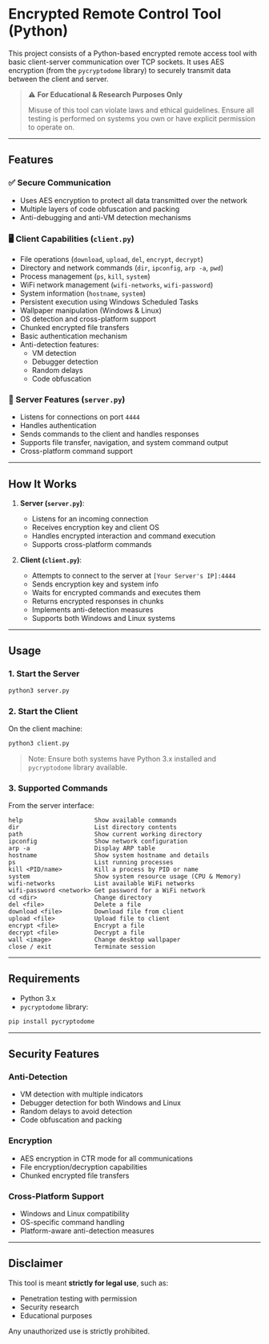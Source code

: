# Encrypted Remote Control Tool (Python)

This project consists of a Python-based encrypted remote access tool with basic client-server communication over TCP sockets. It uses AES encryption (from the `pycryptodome` library) to securely transmit data between the client and server.

> ⚠️ **For Educational & Research Purposes Only**
>
> Misuse of this tool can violate laws and ethical guidelines. Ensure all testing is performed on systems you own or have explicit permission to operate on.

---

## Features

### ✅ Secure Communication
- Uses AES encryption to protect all data transmitted over the network
- Multiple layers of code obfuscation and packing
- Anti-debugging and anti-VM detection mechanisms

### 🖥 Client Capabilities (`client.py`)
- File operations (`download`, `upload`, `del`, `encrypt`, `decrypt`)
- Directory and network commands (`dir`, `ipconfig`, `arp -a`, `pwd`)
- Process management (`ps`, `kill`, `system`)
- WiFi network management (`wifi-networks`, `wifi-password`)
- System information (`hostname`, `system`)
- Persistent execution using Windows Scheduled Tasks
- Wallpaper manipulation (Windows & Linux)
- OS detection and cross-platform support
- Chunked encrypted file transfers
- Basic authentication mechanism
- Anti-detection features:
  - VM detection
  - Debugger detection
  - Random delays
  - Code obfuscation

### 📡 Server Features (`server.py`)
- Listens for connections on port `4444`
- Handles authentication
- Sends commands to the client and handles responses
- Supports file transfer, navigation, and system command output
- Cross-platform command support

---

## How It Works

1. **Server (`server.py`)**:
    - Listens for an incoming connection
    - Receives encryption key and client OS
    - Handles encrypted interaction and command execution
    - Supports cross-platform commands

2. **Client (`client.py`)**:
    - Attempts to connect to the server at `[Your Server's IP]:4444`
    - Sends encryption key and system info
    - Waits for encrypted commands and executes them
    - Returns encrypted responses in chunks
    - Implements anti-detection measures
    - Supports both Windows and Linux systems

---

## Usage

### 1. Start the Server
```bash
python3 server.py
```

### 2. Start the Client
On the client machine:
```bash
python3 client.py
```

> Note: Ensure both systems have Python 3.x installed and `pycryptodome` library available.

### 3. Supported Commands
From the server interface:
```text
help                    Show available commands
dir                     List directory contents
path                    Show current working directory
ipconfig                Show network configuration
arp -a                  Display ARP table
hostname                Show system hostname and details
ps                      List running processes
kill <PID/name>         Kill a process by PID or name
system                  Show system resource usage (CPU & Memory)
wifi-networks           List available WiFi networks
wifi-password <network> Get password for a WiFi network
cd <dir>                Change directory
del <file>              Delete a file
download <file>         Download file from client
upload <file>           Upload file to client
encrypt <file>          Encrypt a file
decrypt <file>          Decrypt a file
wall <image>            Change desktop wallpaper
close / exit            Terminate session
```

---

## Requirements

- Python 3.x
- `pycryptodome` library:
```bash
pip install pycryptodome
```

---

## Security Features

### Anti-Detection
- VM detection with multiple indicators
- Debugger detection for both Windows and Linux
- Random delays to avoid detection
- Code obfuscation and packing

### Encryption
- AES encryption in CTR mode for all communications
- File encryption/decryption capabilities
- Chunked encrypted file transfers

### Cross-Platform Support
- Windows and Linux compatibility
- OS-specific command handling
- Platform-aware anti-detection measures

---

## Disclaimer

This tool is meant **strictly for legal use**, such as:
- Penetration testing with permission
- Security research
- Educational purposes

Any unauthorized use is strictly prohibited.